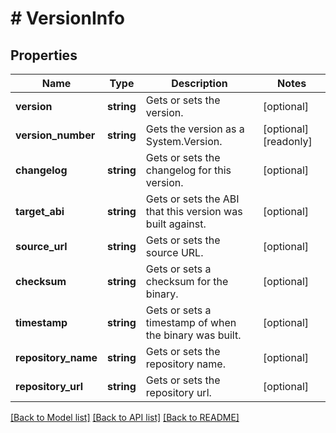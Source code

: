 # # VersionInfo

## Properties

Name | Type | Description | Notes
------------ | ------------- | ------------- | -------------
**version** | **string** | Gets or sets the version. | [optional]
**version_number** | **string** | Gets the version as a System.Version. | [optional] [readonly]
**changelog** | **string** | Gets or sets the changelog for this version. | [optional]
**target_abi** | **string** | Gets or sets the ABI that this version was built against. | [optional]
**source_url** | **string** | Gets or sets the source URL. | [optional]
**checksum** | **string** | Gets or sets a checksum for the binary. | [optional]
**timestamp** | **string** | Gets or sets a timestamp of when the binary was built. | [optional]
**repository_name** | **string** | Gets or sets the repository name. | [optional]
**repository_url** | **string** | Gets or sets the repository url. | [optional]

[[Back to Model list]](../../README.md#models) [[Back to API list]](../../README.md#endpoints) [[Back to README]](../../README.md)
